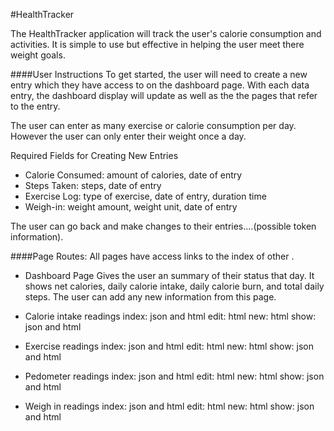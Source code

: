#HealthTracker

The HealthTracker application will track the user's calorie consumption and activities. It is simple to use but effective in helping the user meet there weight goals.

####User Instructions
  To get started, the user will need to create a new entry which they have access to on the dashboard page. With each data entry, the dashboard display will update as well as the the pages that refer to the entry.

  The user can enter as many exercise or calorie consumption per day. However the user can only enter their weight once a day.

  Required Fields for Creating New Entries
  - Calorie Consumed: amount of calories, date of entry
  - Steps Taken: steps, date of entry
  - Exercise Log: type of exercise, date of entry, duration time
  - Weigh-in: weight amount, weight unit, date of entry

The user can go back and make changes to their entries....(possible token information).


####Page Routes:
All pages have access links to the index of other .
- Dashboard Page
  Gives the user an summary of their status that day. It shows net calories, daily calorie intake, daily calorie burn, and total daily steps. The user can add any new information from this page.  

- Calorie intake readings
  index: json and html
  edit: html
  new: html
  show: json and html

- Exercise readings
  index: json and html
  edit: html
  new: html
  show: json and html

- Pedometer readings
  index: json and html
  edit: html
  new: html
  show: json and html

- Weigh in readings
  index: json and html
  edit: html
  new: html
  show: json and html  
